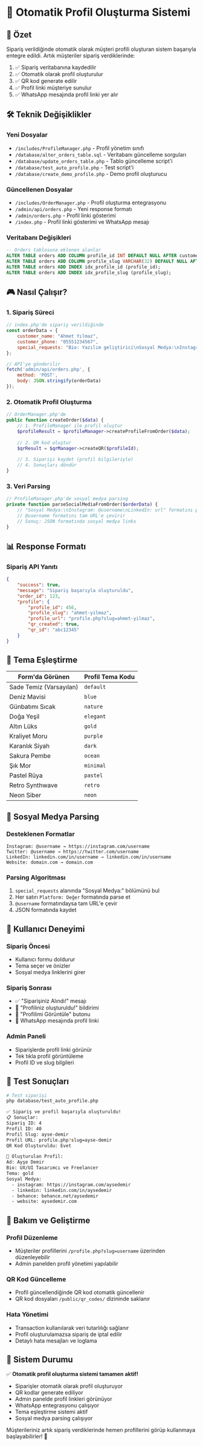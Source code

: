 # 🚀 Otomatik Profil Oluşturma Sistemi

## 🎯 Özet

Sipariş verildiğinde otomatik olarak müşteri profili oluşturan sistem başarıyla entegre edildi. Artık müşteriler sipariş verdiklerinde:

1. ✅ Sipariş veritabanına kaydedilir
2. ✅ Otomatik olarak profil oluşturulur
3. ✅ QR kod generate edilir
4. ✅ Profil linki müşteriye sunulur
5. ✅ WhatsApp mesajında profil linki yer alır

## 🛠️ Teknik Değişiklikler

### Yeni Dosyalar
- `/includes/ProfileManager.php` - Profil yönetim sınıfı
- `/database/alter_orders_table.sql` - Veritabanı güncelleme sorguları
- `/database/update_orders_table.php` - Tablo güncelleme script'i  
- `/database/test_auto_profile.php` - Test script'i
- `/database/create_demo_profile.php` - Demo profil oluşturucu

### Güncellenen Dosyalar
- `/includes/OrderManager.php` - Profil oluşturma entegrasyonu
- `/admin/api/orders.php` - Yeni response formatı
- `/admin/orders.php` - Profil linki gösterimi
- `/index.php` - Profil linki gösterimi ve WhatsApp mesajı

### Veritabanı Değişikleri
```sql
-- Orders tablosuna eklenen alanlar
ALTER TABLE orders ADD COLUMN profile_id INT DEFAULT NULL AFTER customer_email;
ALTER TABLE orders ADD COLUMN profile_slug VARCHAR(32) DEFAULT NULL AFTER profile_id;
ALTER TABLE orders ADD INDEX idx_profile_id (profile_id);
ALTER TABLE orders ADD INDEX idx_profile_slug (profile_slug);
```

## 🎮 Nasıl Çalışır?

### 1. Sipariş Süreci
```javascript
// index.php'de sipariş verildiğinde
const orderData = {
    customer_name: "Ahmet Yılmaz",
    customer_phone: "05551234567", 
    special_requests: "Bio: Yazılım geliştirici\nSosyal Medya:\nInstagram: @ahmet\nTema: Deniz Mavisi"
};

// API'ye gönderilir
fetch('admin/api/orders.php', {
    method: 'POST',
    body: JSON.stringify(orderData)
});
```

### 2. Otomatik Profil Oluşturma
```php
// OrderManager.php'de
public function createOrder($data) {
    // 1. ProfileManager ile profil oluştur
    $profileResult = $profileManager->createProfileFromOrder($data);
    
    // 2. QR kod oluştur  
    $qrResult = $qrManager->createQR($profileId);
    
    // 3. Siparişi kaydet (profil bilgileriyle)
    // 4. Sonuçları döndür
}
```

### 3. Veri Parsing
```php
// ProfileManager.php'de sosyal medya parsing
private function parseSocialMediaFromOrder($orderData) {
    // "Sosyal Medya:\nInstagram: @username\nLinkedIn: url" formatını parse eder
    // @username formatını tam URL'e çevirir
    // Sonuç: JSON formatında sosyal medya links
}
```

## 📊 Response Formatı

### Sipariş API Yanıtı
```json
{
    "success": true,
    "message": "Sipariş başarıyla oluşturuldu",
    "order_id": 123,
    "profile": {
        "profile_id": 456,
        "profile_slug": "ahmet-yilmaz",
        "profile_url": "profile.php?slug=ahmet-yilmaz",
        "qr_created": true,
        "qr_id": "abc12345"
    }
}
```

## 🎨 Tema Eşleştirme

| Form'da Görünen | Profil Tema Kodu |
|----------------|------------------|
| Sade Temiz (Varsayılan) | `default` |
| Deniz Mavisi | `blue` |
| Günbatımı Sıcak | `nature` |
| Doğa Yeşil | `elegant` |
| Altın Lüks | `gold` |
| Kraliyet Moru | `purple` |
| Karanlık Siyah | `dark` |
| Sakura Pembe | `ocean` |
| Şık Mor | `minimal` |
| Pastel Rüya | `pastel` |
| Retro Synthwave | `retro` |
| Neon Siber | `neon` |

## 🔗 Sosyal Medya Parsing

### Desteklenen Formatlar
```
Instagram: @username → https://instagram.com/username
Twitter: @username → https://twitter.com/username  
LinkedIn: linkedin.com/in/username → linkedin.com/in/username
Website: domain.com → domain.com
```

### Parsing Algoritması
1. `special_requests` alanında "Sosyal Medya:" bölümünü bul
2. Her satırı `Platform: Değer` formatında parse et
3. `@username` formatındaysa tam URL'e çevir
4. JSON formatında kaydet

## 🎯 Kullanıcı Deneyimi

### Sipariş Öncesi
- Kullanıcı formu doldurur
- Tema seçer ve önizler
- Sosyal medya linklerini girer

### Sipariş Sonrası  
- ✅ "Siparişiniz Alındı!" mesajı
- 🎁 "Profiliniz oluşturuldu!" bildirimi
- 🔗 "Profilimi Görüntüle" butonu
- 📱 WhatsApp mesajında profil linki

### Admin Paneli
- Siparişlerde profil linki görünür
- Tek tıkla profil görüntüleme
- Profil ID ve slug bilgileri

## 🧪 Test Sonuçları

```bash
# Test siparişi
php database/test_auto_profile.php

✅ Sipariş ve profil başarıyla oluşturuldu!
📋 Sonuçlar:
Sipariş ID: 4
Profil ID: 40  
Profil Slug: ayse-demir
Profil URL: profile.php?slug=ayse-demir
QR Kod Oluşturuldu: Evet

👤 Oluşturulan Profil:
Ad: Ayşe Demir
Bio: UX/UI Tasarımcı ve Freelancer
Tema: gold
Sosyal Medya:
  - instagram: https://instagram.com/aysedemir
  - linkedin: linkedin.com/in/aysedemir
  - behance: behance.net/aysedemir
  - website: aysedemir.com
```

## 🔧 Bakım ve Geliştirme

### Profil Düzenleme
- Müşteriler profillerini `/profile.php?slug=username` üzerinden düzenleyebilir
- Admin panelden profil yönetimi yapılabilir

### QR Kod Güncelleme
- Profil güncellendiğinde QR kod otomatik güncellenir
- QR kod dosyaları `/public/qr_codes/` dizininde saklanır

### Hata Yönetimi
- Transaction kullanılarak veri tutarlılığı sağlanır
- Profil oluşturulamazsa sipariş de iptal edilir
- Detaylı hata mesajları ve loglama

## 🎉 Sistem Durumu

✅ **Otomatik profil oluşturma sistemi tamamen aktif!**

- Siparişler otomatik olarak profil oluşturuyor
- QR kodlar generate ediliyor  
- Admin panelde profil linkleri görünüyor
- WhatsApp entegrasyonu çalışıyor
- Tema eşleştirme sistemi aktif
- Sosyal medya parsing çalışıyor

Müşterileriniz artık sipariş verdiklerinde hemen profillerini görüp kullanmaya başlayabilirler! 🚀
